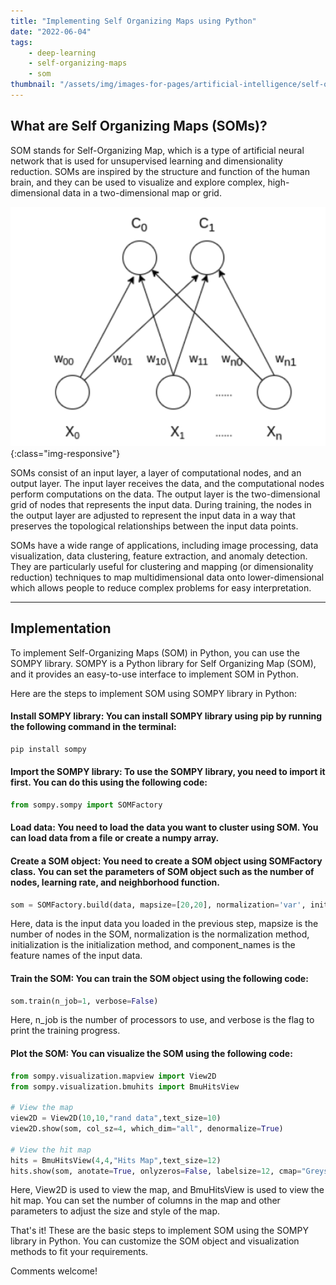 ```yaml
---
title: "Implementing Self Organizing Maps using Python"
date: "2022-06-04"
tags:
    - deep-learning
    - self-organizing-maps
    - som
thumbnail: "/assets/img/images-for-pages/artificial-intelligence/self-organizing-maps.png"
---
```

## What are Self Organizing Maps (SOMs)? 
SOM stands for Self-Organizing Map, which is a type of artificial neural network that is used for unsupervised learning and dimensionality reduction. SOMs are inspired by the structure and function of the human brain, and they can be used to visualize and explore complex, high-dimensional data in a two-dimensional map or grid.

![Self Organizing Maps](/assets/img/images-for-pages/artificial-intelligence/self-organizing-maps.png){:class="img-responsive"}

SOMs consist of an input layer, a layer of computational nodes, and an output layer. The input layer receives the data, and the computational nodes perform computations on the data. The output layer is the two-dimensional grid of nodes that represents the input data. During training, the nodes in the output layer are adjusted to represent the input data in a way that preserves the topological relationships between the input data points.

SOMs have a wide range of applications, including image processing, data visualization, data clustering, feature extraction, and anomaly detection. They are particularly useful for clustering and mapping (or dimensionality reduction) techniques to map multidimensional data onto lower-dimensional which allows people to reduce complex problems for easy interpretation. 

---

## Implementation
To implement Self-Organizing Maps (SOM) in Python, you can use the SOMPY library. SOMPY is a Python library for Self Organizing Map (SOM), and it provides an easy-to-use interface to implement SOM in Python.

Here are the steps to implement SOM using SOMPY library in Python:

#### Install SOMPY library: You can install SOMPY library using pip by running the following command in the terminal:

```python
pip install sompy
```

#### Import the SOMPY library: To use the SOMPY library, you need to import it first. You can do this using the following code:

```python
from sompy.sompy import SOMFactory
```

#### Load data: You need to load the data you want to cluster using SOM. You can load data from a file or create a numpy array.

#### Create a SOM object: You need to create a SOM object using SOMFactory class. You can set the parameters of SOM object such as the number of nodes, learning rate, and neighborhood function.
```python
som = SOMFactory.build(data, mapsize=[20,20], normalization='var', initialization='pca', component_names=features)
```

Here, data is the input data you loaded in the previous step, mapsize is the number of nodes in the SOM, normalization is the normalization method, initialization is the initialization method, and component_names is the feature names of the input data.

#### Train the SOM: You can train the SOM object using the following code:
```python
som.train(n_job=1, verbose=False)
```

Here, n_job is the number of processors to use, and verbose is the flag to print the training progress.

#### Plot the SOM: You can visualize the SOM using the following code:
```python
from sompy.visualization.mapview import View2D
from sompy.visualization.bmuhits import BmuHitsView

# View the map
view2D = View2D(10,10,"rand data",text_size=10)
view2D.show(som, col_sz=4, which_dim="all", denormalize=True)

# View the hit map
hits = BmuHitsView(4,4,"Hits Map",text_size=12)
hits.show(som, anotate=True, onlyzeros=False, labelsize=12, cmap="Greys", logaritmic=False)
```

Here, View2D is used to view the map, and BmuHitsView is used to view the hit map. You can set the number of columns in the map and other parameters to adjust the size and style of the map.

That's it! These are the basic steps to implement SOM using the SOMPY library in Python. You can customize the SOM object and visualization methods to fit your requirements.

Comments welcome!